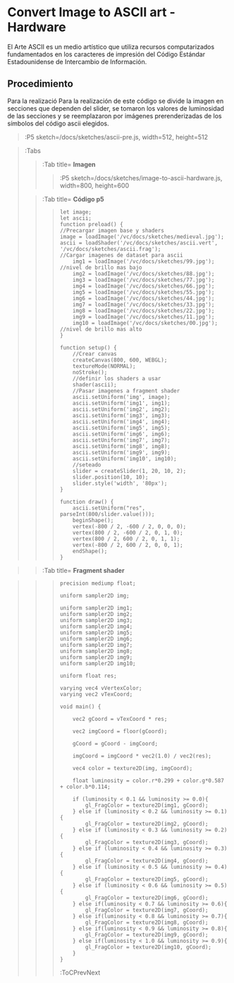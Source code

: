 # Convert Image to ASCII art - Hardware

El Arte ASCII es un medio artístico que utiliza recursos computarizados fundamentados en los caracteres de impresión del Código Estándar Estadounidense de Intercambio de Información. 

## Procedimiento
Para la realizació
Para la realización de este código se divide la imagen en secciones que dependen del slider, se tomaron los valores de luminosidad de las secciones y se reemplazaron por imágenes prerenderizadas de los símbolos del código ascii elegidos.


> :P5 sketch=/docs/sketches/ascii-pre.js, width=512, height=512

> :Tabs
> > :Tab title= **Imagen**
> > 
> > > :P5 sketch=/docs/sketches/image-to-ascii-hardware.js, width=800, height=600
>
> > :Tab title= **Código p5**
> > >
> > > ```
> > > let image;
> > > let ascii;
> > > function preload() {
> > > //Precargar imagen base y shaders
> > > image = loadImage('/vc/docs/sketches/medieval.jpg');
> > > ascii = loadShader('/vc/docs/sketches/ascii.vert', '/vc/docs/sketches/ascii.frag');
> > > //Cargar imagenes de dataset para ascii
> > >     img1 = loadImage('/vc/docs/sketches/99.jpg'); //nivel de brillo mas bajo
> > >     img2 = loadImage('/vc/docs/sketches/88.jpg');
> > >     img3 = loadImage('/vc/docs/sketches/77.jpg');
> > >     img4 = loadImage('/vc/docs/sketches/66.jpg');
> > >     img5 = loadImage('/vc/docs/sketches/55.jpg');
> > >     img6 = loadImage('/vc/docs/sketches/44.jpg');
> > >     img7 = loadImage('/vc/docs/sketches/33.jpg');
> > >     img8 = loadImage('/vc/docs/sketches/22.jpg');
> > >     img9 = loadImage('/vc/docs/sketches/11.jpg');
> > >     img10 = loadImage('/vc/docs/sketches/00.jpg'); //nivel de brillo mas alto    
> > > }
> > > 
> > > function setup() {
> > >     //Crear canvas
> > >     createCanvas(800, 600, WEBGL);
> > >     textureMode(NORMAL);
> > >     noStroke();
> > >     //definir los shaders a usar
> > >     shader(ascii);
> > >     //Pasar imagenes a fragment shader
> > >     ascii.setUniform('img', image);
> > >     ascii.setUniform('img1', img1);
> > >     ascii.setUniform('img2', img2);
> > >     ascii.setUniform('img3', img3);
> > >     ascii.setUniform('img4', img4);
> > >     ascii.setUniform('img5', img5);
> > >     ascii.setUniform('img6', img6);
> > >     ascii.setUniform('img7', img7);
> > >     ascii.setUniform('img8', img8);
> > >     ascii.setUniform('img9', img9);
> > >     ascii.setUniform('img10', img10);
> > >     //seteado
> > >     slider = createSlider(1, 20, 10, 2);
> > >     slider.position(10, 10);
> > >     slider.style('width', '80px');
> > > }
> > > 
> > > function draw() {    
> > >     ascii.setUniform("res", parseInt(800/slider.value()));
> > >     beginShape();
> > >     vertex(-800 / 2, -600 / 2, 0, 0, 0);
> > >     vertex(800 / 2, -600 / 2, 0, 1, 0);
> > >     vertex(800 / 2, 600 / 2, 0, 1, 1);
> > >     vertex(-800 / 2, 600 / 2, 0, 0, 1);
> > >     endShape();
> > > }
> > >
> > > ```

> > :Tab title= **Fragment shader**

> > > ```
> > > precision mediump float;
> > > 
> > > uniform sampler2D img;
> > > 
> > > uniform sampler2D img1;
> > > uniform sampler2D img2;
> > > uniform sampler2D img3;
> > > uniform sampler2D img4;
> > > uniform sampler2D img5;
> > > uniform sampler2D img6;
> > > uniform sampler2D img7;
> > > uniform sampler2D img8;
> > > uniform sampler2D img9;
> > > uniform sampler2D img10;
> > > 
> > > uniform float res;
> > > 
> > > varying vec4 vVertexColor;
> > > varying vec2 vTexCoord;
> > > 
> > > void main() {
> > > 
> > >     vec2 gCoord = vTexCoord * res;
> > > 
> > >     vec2 imgCoord = floor(gCoord);
> > > 
> > >     gCoord = gCoord - imgCoord;
> > > 
> > >     imgCoord = imgCoord * vec2(1.0) / vec2(res);
> > > 
> > >     vec4 color = texture2D(img, imgCoord);
> > > 
> > >     float luminosity = color.r*0.299 + color.g*0.587 + color.b*0.114;
> > > 
> > >     if (luminosity < 0.1 && luminosity >= 0.0){
> > >         gl_FragColor = texture2D(img1, gCoord);
> > >     } else if (luminosity < 0.2 && luminosity >= 0.1){
> > >         gl_FragColor = texture2D(img2, gCoord);
> > >     } else if (luminosity < 0.3 && luminosity >= 0.2){
> > >         gl_FragColor = texture2D(img3, gCoord);
> > >     } else if (luminosity < 0.4 && luminosity >= 0.3){
> > >         gl_FragColor = texture2D(img4, gCoord);
> > >     } else if (luminosity < 0.5 && luminosity >= 0.4){
> > >         gl_FragColor = texture2D(img5, gCoord);
> > >     } else if (luminosity < 0.6 && luminosity >= 0.5){
> > >         gl_FragColor = texture2D(img6, gCoord);
> > >     } else if(luminosity < 0.7 && luminosity >= 0.6){
> > >         gl_FragColor = texture2D(img7, gCoord);
> > >     } else if(luminosity < 0.8 && luminosity >= 0.7){
> > >         gl_FragColor = texture2D(img8, gCoord);
> > >     } else if(luminosity < 0.9 && luminosity >= 0.8){
> > >         gl_FragColor = texture2D(img9, gCoord);
> > >     } else if(luminosity < 1.0 && luminosity >= 0.9){
> > >         gl_FragColor = texture2D(img10, gCoord); 
> > >     }
> > > }
> > > ```
> > > :ToCPrevNext